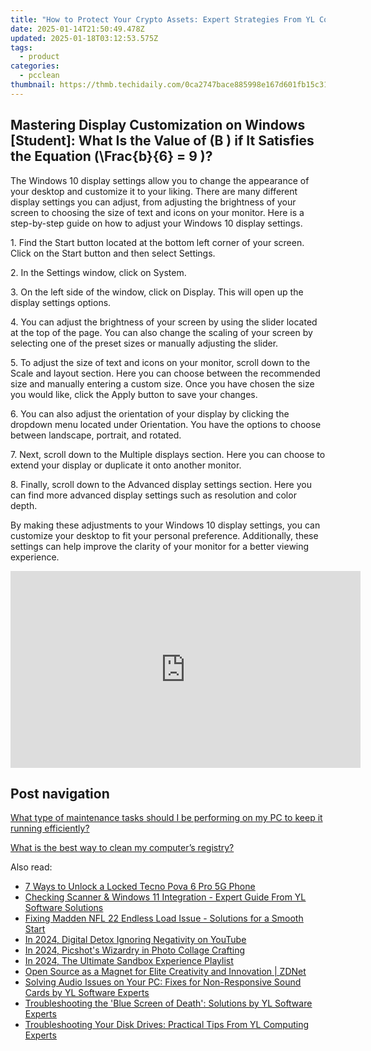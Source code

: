 ```yaml
---
title: "How to Protect Your Crypto Assets: Expert Strategies From YL Computing"
date: 2025-01-14T21:50:49.478Z
updated: 2025-01-18T03:12:53.575Z
tags:
  - product
categories:
  - pcclean
thumbnail: https://thmb.techidaily.com/0ca2747bace885998e167d601fb15c3166c8be683eacac54f4c7c14302087724.jpg
---
```


## Mastering Display Customization on Windows [Student]: What Is the Value of \(B \) if It Satisfies the Equation \(\Frac{b}{6} = 9 \)?

The Windows 10 display settings allow you to change the appearance of your desktop and customize it to your liking. There are many different display settings you can adjust, from adjusting the brightness of your screen to choosing the size of text and icons on your monitor. Here is a step-by-step guide on how to adjust your Windows 10 display settings. 

1\. Find the Start button located at the bottom left corner of your screen. Click on the Start button and then select Settings.

2\. In the Settings window, click on System.

3\. On the left side of the window, click on Display. This will open up the display settings options. 

4\. You can adjust the brightness of your screen by using the slider located at the top of the page. You can also change the scaling of your screen by selecting one of the preset sizes or manually adjusting the slider.

5\. To adjust the size of text and icons on your monitor, scroll down to the Scale and layout section. Here you can choose between the recommended size and manually entering a custom size. Once you have chosen the size you would like, click the Apply button to save your changes.

6\. You can also adjust the orientation of your display by clicking the dropdown menu located under Orientation. You have the options to choose between landscape, portrait, and rotated.

7\. Next, scroll down to the Multiple displays section. Here you can choose to extend your display or duplicate it onto another monitor.

8\. Finally, scroll down to the Advanced display settings section. Here you can find more advanced display settings such as resolution and color depth. 

By making these adjustments to your Windows 10 display settings, you can customize your desktop to fit your personal preference. Additionally, these settings can help improve the clarity of your monitor for a better viewing experience.

<!-- affiliate ads begin -->
<iframe width="560" height="315" src="https://www.youtube.com/embed/15Ju8Cb4UZ8?si=5wdiQXdz1BOxIkDH" title="YouTube video player" frameborder="0" allow="accelerometer; autoplay; clipboard-write; encrypted-media; gyroscope; picture-in-picture; web-share" referrerpolicy="strict-origin-when-cross-origin" allowfullscreen></iframe>
<!-- affiliate ads end -->

## Post navigation

[What type of maintenance tasks should I be performing on my PC to keep it running efficiently?](https://tools.techidaily.com/pcclean/products/)

[What is the best way to clean my computer’s registry?](https://tools.techidaily.com/pcclean/products/)

<ins class="adsbygoogle"
     style="display:block"
     data-ad-format="autorelaxed"
     data-ad-client="ca-pub-7571918770474297"
     data-ad-slot="1223367746"></ins>

<ins class="adsbygoogle"
     style="display:block"
     data-ad-client="ca-pub-7571918770474297"
     data-ad-slot="8358498916"
     data-ad-format="auto"
     data-full-width-responsive="true"></ins>

<span class="atpl-alsoreadstyle">Also read:</span>
<div><ul>
<li><a href="https://unlock-android.techidaily.com/7-ways-to-unlock-a-locked-tecno-pova-6-pro-5g-phone-by-drfone-android/"><u>7 Ways to Unlock a Locked Tecno Pova 6 Pro 5G Phone</u></a></li>
<li><a href="https://discover-bits.techidaily.com/checking-scanner-and-windows-11-integration-expert-guide-from-yl-software-solutions/"><u>Checking Scanner & Windows 11 Integration - Expert Guide From YL Software Solutions</u></a></li>
<li><a href="https://win-blog.techidaily.com/fixing-madden-nfl-22-endless-load-issue-solutions-for-a-smooth-start/"><u>Fixing Madden NFL 22 Endless Load Issue - Solutions for a Smooth Start</u></a></li>
<li><a href="https://youtube-docs.techidaily.com/24-digital-detox-ignoring-negativity-on-youtube/"><u>In 2024, Digital Detox Ignoring Negativity on YouTube</u></a></li>
<li><a href="https://extra-support.techidaily.com/in-2024-picshots-wizardry-in-photo-collage-crafting/"><u>In 2024, Picshot's Wizardry in Photo Collage Crafting</u></a></li>
<li><a href="https://screen-activity-recording.techidaily.com/in-2024-the-ultimate-sandbox-experience-playlist/"><u>In 2024, The Ultimate Sandbox Experience Playlist</u></a></li>
<li><a href="https://app-tips.techidaily.com/open-source-as-a-magnet-for-elite-creativity-and-innovation-zdnet/"><u>Open Source as a Magnet for Elite Creativity and Innovation | ZDNet</u></a></li>
<li><a href="https://discover-bits.techidaily.com/solving-audio-issues-on-your-pc-fixes-for-non-responsive-sound-cards-by-yl-software-experts/"><u>Solving Audio Issues on Your PC: Fixes for Non-Responsive Sound Cards by YL Software Experts</u></a></li>
<li><a href="https://discover-bits.techidaily.com/troubleshooting-the-blue-screen-of-death-solutions-by-yl-software-experts/"><u>Troubleshooting the 'Blue Screen of Death': Solutions by YL Software Experts</u></a></li>
<li><a href="https://discover-bits.techidaily.com/troubleshooting-your-disk-drives-practical-tips-from-yl-computing-experts/"><u>Troubleshooting Your Disk Drives: Practical Tips From YL Computing Experts</u></a></li>
</ul></div>

